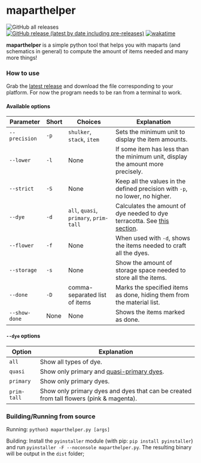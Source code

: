 # maparthelper 
![GitHub all releases](https://img.shields.io/github/downloads/uku3lig/maparthelper/total?style=for-the-badge)
[![GitHub release (latest by date including pre-releases)](https://img.shields.io/github/v/release/uku3lig/maparthelper?include_prereleases&style=for-the-badge)](https://github.com/uku3lig/maparthelper/releases/latest)
[![wakatime](https://wakatime.com/badge/github/uku3lig/maparthelper.svg?style=for-the-badge)](https://wakatime.com/badge/github/uku3lig/maparthelper)

**maparthelper** is a simple python tool that helps you with maparts (and schematics in general) to compute the amount of items needed and many more things!

### How to use 

Grab the [latest release](https://github.com/uku3lig/maparthelper/releases/latest) and download the file corresponding to your platform. For now the program needs to be ran from a terminal to work.

#### Available options

Parameter | Short | Choices | Explanation
---|---|---|---
`--precision` | `-p` | `shulker`, `stack`, `item` | Sets the minimum unit to display the item amounts.
`--lower` | `-l` | None | If some item has less than the minimum unit, display the amount more precisely.
`--strict` | `-S` | None | Keep all the values in the defined precision with `-p`, no lower, no higher.
`--dye` | `-d` | `all`, `quasi`, `primary`, `prim-tall` | Calculates the amount of dye needed to dye terracotta. See [this section](#dye-options).
`--flower` | `-f` | None | When used with `-d`, shows the items needed to craft all the dyes.
`--storage` | `-s` | None | Show the amount of storage space needed to store all the items.
`--done` | `-D` | comma-separated list of items | Marks the specified items as done, hiding them from the material list.
`--show-done` | None | None | Shows the items marked as done.

#### `--dye` options

Option | Explanation
---|---
`all` | Show all types of dye.
`quasi` | Show only primary and [quasi-primary dyes](https://minecraft.fandom.com/wiki/Dye#Quasi-Primary).
`primary` | Show only primary dyes.
`prim-tall` | Show only primary dyes and dyes that can be created from tall flowers (pink & magenta).

### Building/Running from source

Running: `python3 maparthelper.py [args]`

Building: Install the `pyinstaller` module (with pip: `pip install pyinstaller`) and run `pyinstaller -F --noconsole maparthelper.py`. The resulting binary will be output in the `dist` folder;
